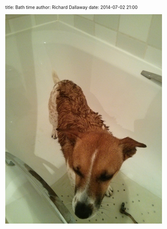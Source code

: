 
title: Bath time
author: Richard Dallaway
date: 2014-07-02 21:00

<div><a href="/media/Ctp_IMG_20140630_123410.jpg"><img src="/media/Ctp_thumb_IMG_20140630_123410.jpg" width="500" height="667"/></a></div>


  
      